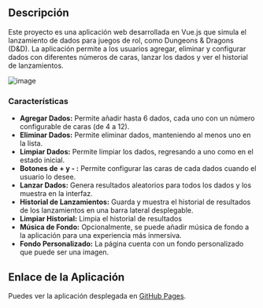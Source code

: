 ## Descripción

Este proyecto es una aplicación web desarrollada en Vue.js que simula el lanzamiento de dados para juegos de rol, como Dungeons & Dragons (D&D). La aplicación permite a los usuarios agregar, eliminar y configurar dados con diferentes números de caras, lanzar los dados y ver el historial de lanzamientos.

![image](https://github.com/user-attachments/assets/ca61dbeb-b885-461f-8ab7-ef2c98182902)

### Características

- **Agregar Dados:** Permite añadir hasta 6 dados, cada uno con un número configurable de caras (de 4 a 12).
- **Eliminar Dados:** Permite eliminar dados, manteniendo al menos uno en la lista.
- **Limpiar Dados:** Permite limpiar los dados, regresando a uno como en el estado inicial.
- **Botones de + y - :** Permite configurar las caras de cada dados cuando el usuario lo desee.
- **Lanzar Dados:** Genera resultados aleatorios para todos los dados y los muestra en la interfaz.
- **Historial de Lanzamientos:** Guarda y muestra el historial de resultados de los lanzamientos en una barra lateral desplegable.
- **Limpiar Historial:** Limpia el historial de resultados
- **Música de Fondo:** Opcionalmente, se puede añadir música de fondo a la aplicación para una experiencia más inmersiva.
- **Fondo Personalizado:** La página cuenta con un fondo personalizado que puede ser una imagen.

## Enlace de la Aplicación

Puedes ver la aplicación desplegada en [GitHub Pages]([https://tu-usuario.github.io/DadosD-D/](https://lflorez13.github.io/DadosD-D/)).
